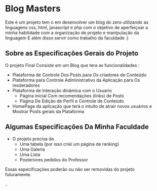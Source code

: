# Blog Masters

Este é um projeto tem o em desenvolver um blog do zero utilizando as linguagens css, html, javascript e php com o objetivo de aperfeiçoar a minha habilidade com a organização de projeto e manipulação da linguagem E além disso servir como trabalho da faculdade :)
  
 ## Sobre as Especificações Gerais do Projeto
  
 O projeto Final Consiste em um Blog que tera as funcionalidades :
 
   - Plataforma de Controle Dos Posts para Os criadores de Conteúdo
   - Plataforma para Controle Adiministrativo da Aplicação para Os moderadores
   - Plataforma de Interação dinâmica com o Usuario 
     - Página inicial Com recomendações (links) de Posts
     - Página De Edição de Perfil e Controle de Conteúdo
   - HomePage da aplicação que terá o intuito de atrair novos usuários e Mostrar Posts gerais da Plataforma
 
 ## Algumas Especificações Da Minha Faculdade
 
   - O projeto precisa de 
     - Uma tabela (por isso criei um página de ranking)
     - Uma Galeria
     - Uma Lista
     - Posteriores pedidos do Professor
       
   Essas especificações poderão ou não ser removidas do projeto futuramente.
    
 ..
